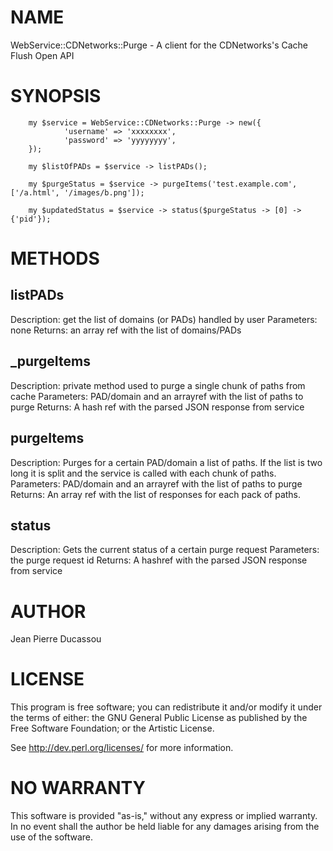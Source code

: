 # NAME

WebService::CDNetworks::Purge - A client for the CDNetworks's Cache Flush Open API

# SYNOPSIS

        my $service = WebService::CDNetworks::Purge -> new({
                'username' => 'xxxxxxxx',
                'password' => 'yyyyyyyy',
        });

        my $listOfPADs = $service -> listPADs();

        my $purgeStatus = $service -> purgeItems('test.example.com', ['/a.html', '/images/b.png']);

        my $updatedStatus = $service -> status($purgeStatus -> [0] -> {'pid'}); 

# METHODS

## listPADs

Description: get the list of domains (or PADs) handled by user
Parameters: none
Returns: an array ref with the list of domains/PADs

## \_purgeItems

Description: private method used to purge a single chunk of paths from cache
Parameters: PAD/domain and an arrayref with the list of paths to purge
Returns: A hash ref with the parsed JSON response from service

## purgeItems

Description: Purges for a certain PAD/domain a list of paths.
If the list is two long it is split and the service is called with each chunk of paths.
Parameters: PAD/domain and an arrayref with the list of paths to purge
Returns: An array ref with the list of responses for each pack of paths.

## status

Description: Gets the current status of a certain purge request
Parameters: the purge request id
Returns: A hashref with the parsed JSON response from service

# AUTHOR

Jean Pierre Ducassou

# LICENSE

This program is free software; you can redistribute it and/or modify it
under the terms of either: the GNU General Public License as published
by the Free Software Foundation; or the Artistic License.

See http://dev.perl.org/licenses/ for more information.

# NO WARRANTY

This software is provided "as-is," without any express or implied warranty. In no event shall the author be held liable for any damages arising from the use of the software.
